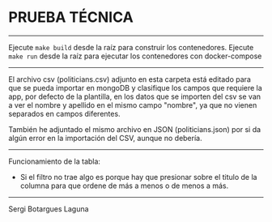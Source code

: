 # PRUEBA TÉCNICA
---

Ejecute `make build` desde la raíz para construir los contenedores.
Ejecute `make run` desde la raíz para ejecutar los contenedores con docker-compose

---

El archivo csv (politicians.csv) adjunto en esta carpeta está editado para que se pueda importar en mongoDB y clasifique los campos que requiere la app, por defecto de la plantilla, en los datos que se importen del csv se van a ver el nombre y apellido en el mismo campo "nombre", ya que no vienen separados en campos diferentes.

También he adjuntado el mismo archivo en JSON (politicians.json) por si da algún error en la importación del CSV, aunque no debería.

---

Funcionamiento de la tabla:
 - Si el filtro no trae algo es porque hay que presionar sobre el titulo de la columna para que ordene de más a menos o de menos a más.

---

Sergi Botargues Laguna
